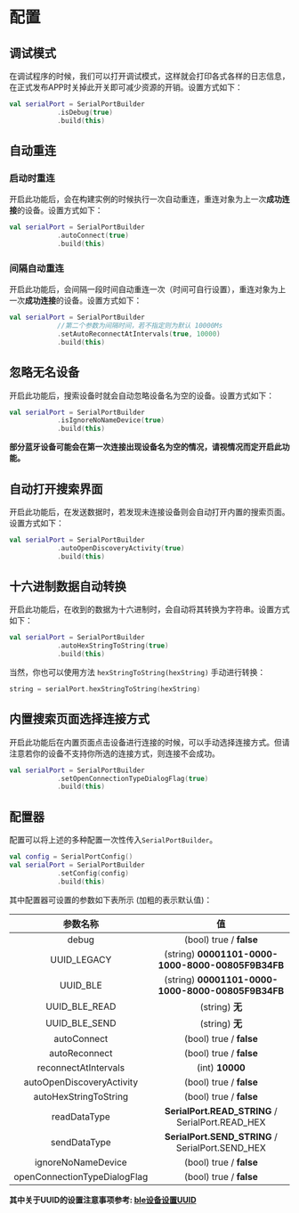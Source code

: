 # 配置

## 调试模式

在调试程序的时候，我们可以打开调试模式，这样就会打印各式各样的日志信息，在正式发布APP时关掉此开关即可减少资源的开销。设置方式如下：

```kotlin
val serialPort = SerialPortBuilder
            .isDebug(true)
            .build(this)
```

## 自动重连

### 启动时重连

开启此功能后，会在构建实例的时候执行一次自动重连，重连对象为上一次**成功连接**的设备。设置方式如下：

```kotlin
val serialPort = SerialPortBuilder
            .autoConnect(true)
            .build(this)
```

### 间隔自动重连

开启此功能后，会间隔一段时间自动重连一次（时间可自行设置），重连对象为上一次**成功连接**的设备。设置方式如下：

```kotlin
val serialPort = SerialPortBuilder
			//第二个参数为间隔时间，若不指定则为默认 10000Ms
            .setAutoReconnectAtIntervals(true, 10000)
            .build(this)
```

## 忽略无名设备

开启此功能后，搜索设备时就会自动忽略设备名为空的设备。设置方式如下：

```kotlin
val serialPort = SerialPortBuilder
            .isIgnoreNoNameDevice(true)
            .build(this)
```

**部分蓝牙设备可能会在第一次连接出现设备名为空的情况，请视情况而定开启此功能。**

## 自动打开搜索界面

开启此功能后，在发送数据时，若发现未连接设备则会自动打开内置的搜索页面。设置方式如下：

```kotlin
val serialPort = SerialPortBuilder
            .autoOpenDiscoveryActivity(true)
            .build(this)
```

## 十六进制数据自动转换

开启此功能后，在收到的数据为十六进制时，会自动将其转换为字符串。设置方式如下：

```kotlin
val serialPort = SerialPortBuilder
            .autoHexStringToString(true)
            .build(this)
```

当然，你也可以使用方法 `hexStringToString(hexString)` 手动进行转换：

```kotlin
string = serialPort.hexStringToString(hexString)
```

## 内置搜索页面选择连接方式
开启此功能后在内置页面点击设备进行连接的时候，可以手动选择连接方式。但请注意若你的设备不支持你所选的连接方式，则连接不会成功。

```kotlin
val serialPort = SerialPortBuilder
            .setOpenConnectionTypeDialogFlag(true)
            .build(this)
```

## 配置器

配置可以将上述的多种配置一次性传入`SerialPortBuilder`。

```kotlin
val config = SerialPortConfig()
val serialPort = SerialPortBuilder
            .setConfig(config)
            .build(this)
```

其中配置器可设置的参数如下表所示 (加粗的表示默认值)：

|           参数名称           |                        值                         |
| :--------------------------: | :-----------------------------------------------: |
|            debug             |              (bool) true / **false**              |
|         UUID_LEGACY          | (string) **00001101-0000-1000-8000-00805F9B34FB** |
|           UUID_BLE           | (string) **00001101-0000-1000-8000-00805F9B34FB** |
|        UUID_BLE_READ         |                  (string) **无**                  |
|        UUID_BLE_SEND         |                  (string) **无**                  |
|         autoConnect          |              (bool) true / **false**              |
|        autoReconnect         |              (bool) true / **false**              |
|     reconnectAtIntervals     |                  (int) **10000**                  |
|  autoOpenDiscoveryActivity   |              (bool) true / **false**              |
|    autoHexStringToString     |              (bool) true / **false**              |
|         readDataType         | **SerialPort.READ_STRING** / SerialPort.READ_HEX  |
|         sendDataType         | **SerialPort.SEND_STRING** / SerialPort.SEND_HEX  |
|      ignoreNoNameDevice      |              (bool) true / **false**              |
| openConnectionTypeDialogFlag |              (bool) true / **false**              |

**其中关于UUID的设置注意事项参考: [ble设备设置UUID](./discovery_connect_kotlin.html#ble)**

